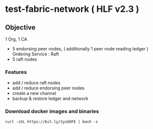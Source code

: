 # test-fabric-network ( HLF v2.3 )

## Objective
1 Org, 1 CA
* 5 endorsing peer nodes, ( additionally 1 peer node reading ledger )
Ordering Service : Raft
* 5 raft nodes 

### Features
* add / reduce raft nodes
* add / reduce endorsing peer nodes
* create a new channel
* backup & restore ledger and network

### Download docker images and binaries
`curl -sSL https://bit.ly/2ysbOFE | bash -s`
